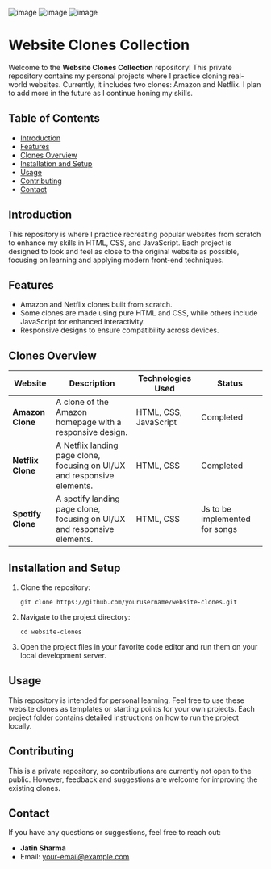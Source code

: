 ![image](https://github.com/user-attachments/assets/0c8f0e1d-ffdd-4281-801a-4d4393d8c64e)
![image](https://github.com/user-attachments/assets/f74448f7-d1c2-4455-89a2-fa1c9ae16501)
![image](https://github.com/user-attachments/assets/a57cdba8-1454-4dc8-9f55-d8c0f1428dc5)


<!DOCTYPE html>
<html lang="en">
<head>
    <meta charset="UTF-8">
    <meta name="viewport" content="width=device-width, initial-scale=1.0">
    <meta http-equiv="X-UA-Compatible" content="ie=edge">
</head>
<body>

<h1>Website Clones Collection</h1>

<p>Welcome to the <strong>Website Clones Collection</strong> repository! This private repository contains my personal projects where I practice cloning real-world websites. Currently, it includes two clones: Amazon and Netflix. I plan to add more in the future as I continue honing my skills.</p>

<h2>Table of Contents</h2>
<ul>
    <li><a href="#introduction">Introduction</a></li>
    <li><a href="#features">Features</a></li>
    <li><a href="#clones-overview">Clones Overview</a></li>
    <li><a href="#installation-and-setup">Installation and Setup</a></li>
    <li><a href="#usage">Usage</a></li>
    <li><a href="#contributing">Contributing</a></li>
    <li><a href="#contact">Contact</a></li>
</ul>

<h2 id="introduction">Introduction</h2>
<p>This repository is where I practice recreating popular websites from scratch to enhance my skills in HTML, CSS, and JavaScript. Each project is designed to look and feel as close to the original website as possible, focusing on learning and applying modern front-end techniques.</p>

<h2 id="features">Features</h2>
<ul>
    <li>Amazon and Netflix clones built from scratch.</li>
    <li>Some clones are made using pure HTML and CSS, while others include JavaScript for enhanced interactivity.</li>
    <li>Responsive designs to ensure compatibility across devices.</li>
</ul>

<h2 id="clones-overview">Clones Overview</h2>

<table>
    <thead>
        <tr>
            <th>Website</th>
            <th>Description</th>
            <th>Technologies Used</th>
            <th>Status</th>
        </tr>
    </thead>
    <tbody>
        <tr>
            <td><strong>Amazon Clone</strong></td>
            <td>A clone of the Amazon homepage with a responsive design.</td>
            <td>HTML, CSS, JavaScript</td>
            <td>Completed</td>
        </tr>
        <tr>
            <td><strong>Netflix Clone</strong></td>
            <td>A Netflix landing page clone, focusing on UI/UX and responsive elements.</td>
            <td>HTML, CSS</td>
            <td>Completed</td>
        </tr>
        <tr>
            <td><strong>Spotify Clone</strong></td>
            <td>A spotify landing page clone, focusing on UI/UX and responsive elements.</td>
            <td>HTML, CSS</td>
            <td>Js to be implemented for songs</td>
        </tr>
    </tbody>
</table>

<h2 id="installation-and-setup">Installation and Setup</h2>
<ol>
    <li>Clone the repository:
        <pre><code>git clone https://github.com/yourusername/website-clones.git</code></pre>
    </li>
    <li>Navigate to the project directory:
        <pre><code>cd website-clones</code></pre>
    </li>
    <li>Open the project files in your favorite code editor and run them on your local development server.</li>
</ol>

<h2 id="usage">Usage</h2>
<p>This repository is intended for personal learning. Feel free to use these website clones as templates or starting points for your own projects. Each project folder contains detailed instructions on how to run the project locally.</p>

<h2 id="contributing">Contributing</h2>
<p>This is a private repository, so contributions are currently not open to the public. However, feedback and suggestions are welcome for improving the existing clones.</p>

<h2 id="contact">Contact</h2>
<p>If you have any questions or suggestions, feel free to reach out:</p>
<ul>
    <li><strong>Jatin Sharma</strong></li>
    <li>Email: <a href="mailto:jatin2026.be23@chitkara.edu.in">your-email@example.com</a></li>
</ul>

</body>
</html>
